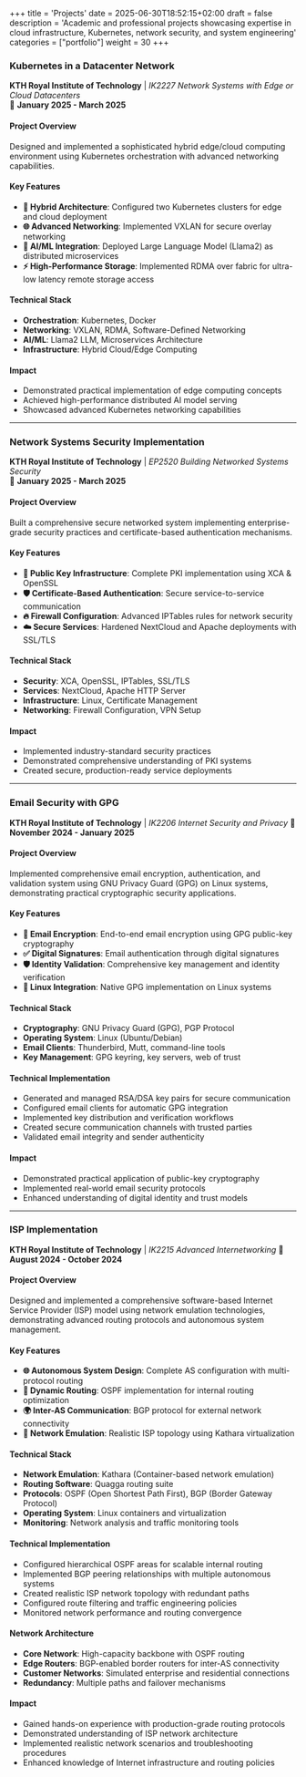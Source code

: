 +++
title = 'Projects'
date = 2025-06-30T18:52:15+02:00
draft = false
description = 'Academic and professional projects showcasing expertise in cloud infrastructure, Kubernetes, network security, and system engineering'
categories = ["portfolio"]
weight = 30
+++

### Kubernetes in a Datacenter Network
**KTH Royal Institute of Technology** | *IK2227 Network Systems with Edge or Cloud Datacenters*  
📅 **January 2025 - March 2025**

#### Project Overview
Designed and implemented a sophisticated hybrid edge/cloud computing environment using Kubernetes orchestration with advanced networking capabilities.

#### Key Features
- **🔗 Hybrid Architecture**: Configured two Kubernetes clusters for edge and cloud deployment
- **🌐 Advanced Networking**: Implemented VXLAN for secure overlay networking
- **🤖 AI/ML Integration**: Deployed Large Language Model (Llama2) as distributed microservices
- **⚡ High-Performance Storage**: Implemented RDMA over fabric for ultra-low latency remote storage access

#### Technical Stack
- **Orchestration**: Kubernetes, Docker
- **Networking**: VXLAN, RDMA, Software-Defined Networking
- **AI/ML**: Llama2 LLM, Microservices Architecture
- **Infrastructure**: Hybrid Cloud/Edge Computing

#### Impact
- Demonstrated practical implementation of edge computing concepts
- Achieved high-performance distributed AI model serving
- Showcased advanced Kubernetes networking capabilities

---

### Network Systems Security Implementation
**KTH Royal Institute of Technology** | *EP2520 Building Networked Systems Security*  
📅 **January 2025 - March 2025**

#### Project Overview
Built a comprehensive secure networked system implementing enterprise-grade security practices and certificate-based authentication mechanisms.

#### Key Features
- **🔐 Public Key Infrastructure**: Complete PKI implementation using XCA & OpenSSL
- **🛡️ Certificate-Based Authentication**: Secure service-to-service communication
- **🔥 Firewall Configuration**: Advanced IPTables rules for network security
- **☁️ Secure Services**: Hardened NextCloud and Apache deployments with SSL/TLS

#### Technical Stack
- **Security**: XCA, OpenSSL, IPTables, SSL/TLS
- **Services**: NextCloud, Apache HTTP Server
- **Infrastructure**: Linux, Certificate Management
- **Networking**: Firewall Configuration, VPN Setup

#### Impact
- Implemented industry-standard security practices
- Demonstrated comprehensive understanding of PKI systems
- Created secure, production-ready service deployments

---

### Email Security with GPG
**KTH Royal Institute of Technology** | *IK2206 Internet Security and Privacy*
📅 **November 2024 - January 2025**

#### Project Overview
Implemented comprehensive email encryption, authentication, and validation system using GNU Privacy Guard (GPG) on Linux systems, demonstrating practical cryptographic security applications.

#### Key Features
- **🔐 Email Encryption**: End-to-end email encryption using GPG public-key cryptography
- **✅ Digital Signatures**: Email authentication through digital signatures
- **🛡️ Identity Validation**: Comprehensive key management and identity verification
- **🔧 Linux Integration**: Native GPG implementation on Linux systems

#### Technical Stack
- **Cryptography**: GNU Privacy Guard (GPG), PGP Protocol
- **Operating System**: Linux (Ubuntu/Debian)
- **Email Clients**: Thunderbird, Mutt, command-line tools
- **Key Management**: GPG keyring, key servers, web of trust

#### Technical Implementation
- Generated and managed RSA/DSA key pairs for secure communication
- Configured email clients for automatic GPG integration
- Implemented key distribution and verification workflows
- Created secure communication channels with trusted parties
- Validated email integrity and sender authenticity

#### Impact
- Demonstrated practical application of public-key cryptography
- Implemented real-world email security protocols
- Enhanced understanding of digital identity and trust models

---

### ISP Implementation
**KTH Royal Institute of Technology** | *IK2215 Advanced Internetworking*
📅 **August 2024 - October 2024**

#### Project Overview
Designed and implemented a comprehensive software-based Internet Service Provider (ISP) model using network emulation technologies, demonstrating advanced routing protocols and autonomous system management.

#### Key Features
- **🌐 Autonomous System Design**: Complete AS configuration with multi-protocol routing
- **🔄 Dynamic Routing**: OSPF implementation for internal routing optimization
- **🌍 Inter-AS Communication**: BGP protocol for external network connectivity
- **📡 Network Emulation**: Realistic ISP topology using Kathara virtualization

#### Technical Stack
- **Network Emulation**: Kathara (Container-based network emulation)
- **Routing Software**: Quagga routing suite
- **Protocols**: OSPF (Open Shortest Path First), BGP (Border Gateway Protocol)
- **Operating System**: Linux containers and virtualization
- **Monitoring**: Network analysis and traffic monitoring tools

#### Technical Implementation
- Configured hierarchical OSPF areas for scalable internal routing
- Implemented BGP peering relationships with multiple autonomous systems
- Created realistic ISP network topology with redundant paths
- Configured route filtering and traffic engineering policies
- Monitored network performance and routing convergence

#### Network Architecture
- **Core Network**: High-capacity backbone with OSPF routing
- **Edge Routers**: BGP-enabled border routers for inter-AS connectivity
- **Customer Networks**: Simulated enterprise and residential connections
- **Redundancy**: Multiple paths and failover mechanisms

#### Impact
- Gained hands-on experience with production-grade routing protocols
- Demonstrated understanding of ISP network architecture
- Implemented realistic network scenarios and troubleshooting procedures
- Enhanced knowledge of Internet infrastructure and routing policies
